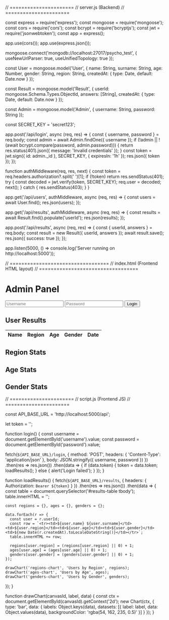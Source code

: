 // ======================
// server.js (Backend)
// ======================

const express = require('express');
const mongoose = require('mongoose');
const cors = require('cors');
const bcrypt = require('bcryptjs');
const jwt = require('jsonwebtoken');
const app = express();

app.use(cors());
app.use(express.json());

mongoose.connect('mongodb://localhost:27017/psycho_test', {
  useNewUrlParser: true,
  useUnifiedTopology: true
});

const User = mongoose.model('User', {
  name: String,
  surname: String,
  age: Number,
  gender: String,
  region: String,
  createdAt: { type: Date, default: Date.now }
});

const Result = mongoose.model('Result', {
  userId: mongoose.Schema.Types.ObjectId,
  answers: [String],
  createdAt: { type: Date, default: Date.now }
});

const Admin = mongoose.model('Admin', {
  username: String,
  password: String
});

const SECRET_KEY = 'secret123';

app.post('/api/login', async (req, res) => {
  const { username, password } = req.body;
  const admin = await Admin.findOne({ username });
  if (!admin || !(await bcrypt.compare(password, admin.password))) {
    return res.status(401).json({ message: 'Invalid credentials' });
  }
  const token = jwt.sign({ id: admin._id }, SECRET_KEY, { expiresIn: '1h' });
  res.json({ token });
});

function authMiddleware(req, res, next) {
  const token = req.headers.authorization?.split(' ')[1];
  if (!token) return res.sendStatus(401);
  try {
    const decoded = jwt.verify(token, SECRET_KEY);
    req.user = decoded;
    next();
  } catch {
    res.sendStatus(403);
  }
}

app.get('/api/users', authMiddleware, async (req, res) => {
  const users = await User.find();
  res.json(users);
});

app.get('/api/results', authMiddleware, async (req, res) => {
  const results = await Result.find().populate('userId');
  res.json(results);
});

app.post('/api/results', async (req, res) => {
  const { userId, answers } = req.body;
  const result = new Result({ userId, answers });
  await result.save();
  res.json({ success: true });
});

app.listen(5000, () => console.log('Server running on http://localhost:5000'));


// ==================================
// index.html (Frontend HTML layout)
// ==================================

<!-- index.html -->
<!DOCTYPE html>
<html>
<head>
  <meta charset="UTF-8">
  <title>Psychology Test Admin Panel</title>
  <script src="https://cdn.jsdelivr.net/npm/chart.js"></script>
</head>
<body>
  <h1>Admin Panel</h1>

  <input type="text" id="username" placeholder="Username">
  <input type="password" id="password" placeholder="Password">
  <button onclick="login()">Login</button>

  <h2>User Results</h2>
  <table id="results-table">
    <thead><tr><th>Name</th><th>Region</th><th>Age</th><th>Gender</th><th>Date</th></tr></thead>
    <tbody></tbody>
  </table>

  <h2>Region Stats</h2>
  <canvas id="regions-chart"></canvas>

  <h2>Age Stats</h2>
  <canvas id="ages-chart"></canvas>

  <h2>Gender Stats</h2>
  <canvas id="genders-chart"></canvas>

  <script src="script.js"></script>
</body>
</html>


// ======================
// script.js (Frontend JS)
// ======================

const API_BASE_URL = 'http://localhost:5000/api';

let token = '';

function login() {
  const username = document.getElementById('username').value;
  const password = document.getElementById('password').value;

  fetch(`${API_BASE_URL}/login`, {
    method: 'POST',
    headers: { 'Content-Type': 'application/json' },
    body: JSON.stringify({ username, password })
  })
  .then(res => res.json())
  .then(data => {
    if (data.token) {
      token = data.token;
      loadResults();
    } else {
      alert('Login failed');
    }
  });
}

function loadResults() {
  fetch(`${API_BASE_URL}/results`, {
    headers: { Authorization: `Bearer ${token}` }
  })
  .then(res => res.json())
  .then(data => {
    const table = document.querySelector('#results-table tbody');
    table.innerHTML = '';

    const regions = {}, ages = {}, genders = {};

    data.forEach(r => {
      const user = r.userId;
      const row = `<tr><td>${user.name} ${user.surname}</td><td>${user.region}</td><td>${user.age}</td><td>${user.gender}</td><td>${new Date(r.createdAt).toLocaleDateString()}</td></tr>`;
      table.innerHTML += row;

      regions[user.region] = (regions[user.region] || 0) + 1;
      ages[user.age] = (ages[user.age] || 0) + 1;
      genders[user.gender] = (genders[user.gender] || 0) + 1;
    });

    drawChart('regions-chart', 'Users by Region', regions);
    drawChart('ages-chart', 'Users by Age', ages);
    drawChart('genders-chart', 'Users by Gender', genders);
  });
}

function drawChart(canvasId, label, data) {
  const ctx = document.getElementById(canvasId).getContext('2d');
  new Chart(ctx, {
    type: 'bar',
    data: {
      labels: Object.keys(data),
      datasets: [{
        label: label,
        data: Object.values(data),
        backgroundColor: 'rgba(54, 162, 235, 0.5)'
      }]
    }
  });
}
